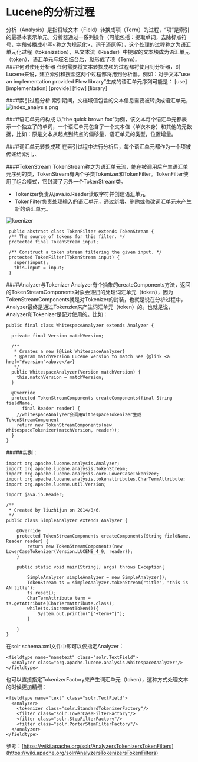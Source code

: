 Lucene的分析过程
================
分析（Analysis）是指将域文本（Field）转换成项（Term）的过程，“项”是索引的最基本表示单元。分析器通过一系列操作（可能包括：提取单词，去除标点符号，字段转换成小写<称之为规范化>，词干还原等），这个处理的过程称之为语汇单元化过程（tokenization），从文本流（Reader）中提取的文本块成为语汇单元（token），语汇单元与域名结合后，就形成了项（Term）。  
####何时使用分析器
任何需要将文本转换成项的过程都将使用到分析器，对Lucene来说，建立索引和搜索这两个过程都将用到分析器。例如：对于文本”use an implementation provided  Flow library”生成的语汇单元序列可能是：
[use] [implementation] [provide] [flow] [library]






####索引过程分析
索引期间，文档域值包含的文本信息需要被转换成语汇单元，![index_analysis.png](http://github-note.qiniudn.com/index_analysis.png)

####语汇单元的构成
以“the quick brown fox”为例，该文本每个语汇单元都表示一个独立了的单词，一个语汇单元包含了一个文本值（单次本身）和其他的元数据，比如：原是文本从起点到终点的偏移量，语汇单元的类型，位置增量。

####词汇单元转换成项
在索引过程中进行分析后，每个语汇单元都作为一个项被传递给索引，、

####TokenStream
TokenStream称之为语汇单元流，能在被调用后产生语汇单元序列的类，TokenStream有两个子类Tokenizer和TokenFilter。TokenFilter使用了组合模式，它封装了另外一个TokenStream类。  

* Tokenizer负责从java.io.Reader读取字符并创建语汇单元
* TokenFilter负责处理输入的语汇单元，通过新增、删除或修改词汇单元来产生新的语汇单元。

![koenizer](http://github-note.qiniudn.com/tokenizer.png)

     public abstract class TokenFilter extends TokenStream {
     /** The source of tokens for this filter. */
     protected final TokenStream input;
    
     /** Construct a token stream filtering the given input. */
     protected TokenFilter(TokenStream input) {
       super(input);
       this.input = input;
     }
####Analyzer与Tokenizer
Analyzer有个抽象的createComponents方法，返回的TokenStreamComponents对象会递归的处理词汇单元（token），因为TokenStreamComponents就是对Tokenizer的封装，也就是说在分析过程中，Analyzer最终是通过Tokenzier来产生词汇单元（token）的。也就是说，Analyzer和Tokenizer是配对使用的。比如：  

    public final class WhitespaceAnalyzer extends Analyzer {
      
      private final Version matchVersion;
      
      /**
       * Creates a new {@link WhitespaceAnalyzer}
       * @param matchVersion Lucene version to match See {@link <a href="#version">above</a>}
       */
      public WhitespaceAnalyzer(Version matchVersion) {
        this.matchVersion = matchVersion;
      }
      
      @Override
      protected TokenStreamComponents createComponents(final String fieldName,
          final Reader reader) {
        //whitespaceAnalyzer会调用WithespaceTokenizer生成TokenStreamComponent
        return new TokenStreamComponents(new WhitespaceTokenizer(matchVersion, reader));
      }
    }
#####实例：  

    import org.apache.lucene.analysis.Analyzer;
    import org.apache.lucene.analysis.TokenStream;
    import org.apache.lucene.analysis.core.LowerCaseTokenizer;
    import org.apache.lucene.analysis.tokenattributes.CharTermAttribute;
    import org.apache.lucene.util.Version;
    
    import java.io.Reader;
    
    /**
     * Created by liuzhijun on 2014/8/6.
     */
    public class SimpleAnalyzer extends Analyzer {
    
        @Override
        protected TokenStreamComponents createComponents(String fieldName, Reader reader) {
            return new TokenStreamComponents(new LowerCaseTokenizer(Version.LUCENE_4_9, reader));
        }
    
        public static void main(String[] args) throws Exception{
    
            SimpleAnalyzer simpleAnalyzer = new SimpleAnalyzer();
            TokenStream ts = simpleAnalyzer.tokenStream("title", "this is AN title");
            ts.reset();
            CharTermAttribute term = ts.getAttribute(CharTermAttribute.class);
            while(ts.incrementToken()){
                System.out.println("["+term+"]");
            }
    
        }
    }
    
在solr schema.xml文件中即可以仅指定Analyzer：  
    
    <fieldtype name="nametext" class="solr.TextField">
      <analyzer class="org.apache.lucene.analysis.WhitespaceAnalyzer"/>
    </fieldtype>
也可以直接指定TokenizerFactory来产生词汇单元（token），这种方式处理文本的时候更加精细：  
    
    <fieldtype name="text" class="solr.TextField">
      <analyzer>
        <tokenizer class="solr.StandardTokenizerFactory"/>
        <filter class="solr.LowerCaseFilterFactory"/>
        <filter class="solr.StopFilterFactory"/>
        <filter class="solr.PorterStemFilterFactory"/>
      </analyzer>
    </fieldtype>
参考：[https://wiki.apache.org/solr/AnalyzersTokenizersTokenFilters](https://wiki.apache.org/solr/AnalyzersTokenizersTokenFilters)
